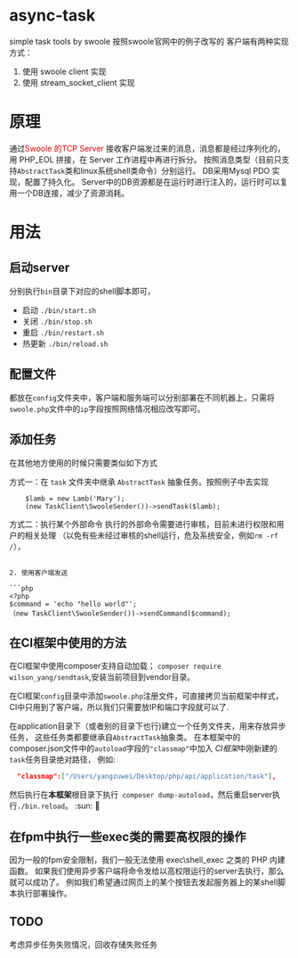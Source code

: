 # async-task
simple task tools by swoole
按照swoole官网中的例子改写的
客户端有两种实现方式：
1. 使用 swoole client 实现
2. 使用 stream_socket_client 实现

# 原理
通过<font color="#dd0000">Swoole 的TCP Server </font> 接收客户端发过来的消息，消息都是经过序列化的，用 PHP_EOL 拼接，在 Server 工作进程中再进行拆分。
按照消息类型（目前只支持`AbstractTask`类和linux系统shell类命令）分别运行。
DB采用Mysql PDO 实现，配置了持久化。
Server中的DB资源都是在运行时进行注入的，运行时可以复用一个DB连接，减少了资源消耗。

# 用法

## 启动server

分别执行`bin`目录下对应的shell脚本即可，
- 启动 `./bin/start.sh`
- 关闭 `./bin/stop.sh`
- 重启 `./bin/restart.sh`
- 热更新 `./bin/reload.sh`

## 配置文件
都放在`config`文件夹中，客户端和服务端可以分别部署在不同机器上，只需将`swoole.php`文件中的`ip`字段按照网络情况相应改写即可。

## 添加任务
在其他地方使用的时候只需要类似如下方式

方式一：在 `task` 文件夹中继承 `AbstractTask` 抽象任务。按照例子中去实现
```
    $lamb = new Lamb('Mary');
    (new TaskClient\SwooleSender())->sendTask($lamb);
```

方式二：执行某个外部命令
执行的外部命令需要进行审核，目前未进行权限和用户的相关处理
（以免有些未经过审核的shell运行，危及系统安全，例如`rm -rf /`），

```

2. 使用客户端发送

```php
<?php
$command = 'echo "hello world"';
（new TaskClient\SwooleSender())->sendCommand($command);

```

## 在CI框架中使用的方法
在CI框架中使用composer支持自动加载；
`composer require wilson_yang/sendtask`,安装当前项目到vendor目录。

在CI框架`config`目录中添加`swoole.php`注册文件，可直接拷贝当前框架中样式，
CI中只用到了客户端，所以我们只需要放IP和端口字段就可以了.

在application目录下（或者别的目录下也行)建立一个任务文件夹，用来存放异步任务，
这些任务类都要继承自`AbstractTask`抽象类。
在本框架中的composer.json文件中的`autoload`字段的`"classmap"`中加入
*CI框架*中刚新建的`task`任务目录绝对路径，
例如:
```json
  "classmap":["/Users/yangzuwei/Desktop/php/api/application/task"],
```
然后执行在**本框架**根目录下执行` composer dump-autoload`，然后重启server执行`./bin.reload`。
:sun: :dog:

## 在fpm中执行一些exec类的需要高权限的操作

因为一般的fpm安全限制，我们一般无法使用  exec\shell_exec 之类的 PHP 内建函数。
如果我们使用异步客户端将命令发给以高权限运行的server去执行，那么就可以成功了。
例如我们希望通过网页上的某个按钮去发起服务器上的某shell脚本执行部署操作。

## TODO

考虑异步任务失败情况，回收存储失败任务